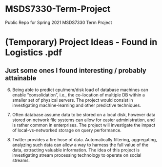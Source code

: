 # MSDS7330-Term-Project
Public Repo for Spring 2021 MSDS7330 Term Project


# (Temporary) Project Ideas - Found in Logistics .pdf
## Just some ones I found interesting / probably attainable

6) Being able to predict cpu/mem/disk load of 
database machines can enable 
”consolidation”, i.e., the co-location of
multiple DB within a smaller set of physical 
servers. The project would consist in 
investigating machine-learning and other 
predictive techniques.

8) Often database assume data to be stored on a 
local disk, however data stored on network 
file systems can allow for easier 
administration, and is rather common in 
enterprises. The project will investigate the 
impact of local-vs-networked storage on 
query performance.

9) Twitter provides a fire hose of data. 
Automatically filtering, aggregating, 
analyzing such data can allow a way to 
harness the full value of the data, extracting
valuable information. The idea of this project 
is investigating stream processing technology 
to operate on social streams.
